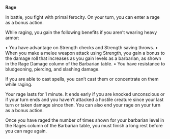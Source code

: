 __**Rage**__

In battle, you fight with primal ferocity. On your turn, you can enter a rage as a bonus action.

While raging, you gain the following benefits if you aren’t wearing heavy armor:

• You have advantage on Strength checks and Strength saving throws.
• When you make a melee weapon attack using Strength, you gain a bonus to the damage roll that increases as you gain levels as a barbarian, as shown in the Rage Damage column of the Barbarian table.
• You have resistance to bludgeoning, piercing, and slashing damage.

If you are able to cast spells, you can’t cast them or concentrate on them while raging.

Your rage lasts for 1 minute. It ends early if you are knocked unconscious or if your turn ends and you haven’t attacked a hostile creature since your last turn or taken damage since then. You can also end your rage on your turn as a bonus action.

Once you have raged the number of times shown for your barbarian level in the Rages column of the Barbarian table, you must finish a long rest before you can rage again.